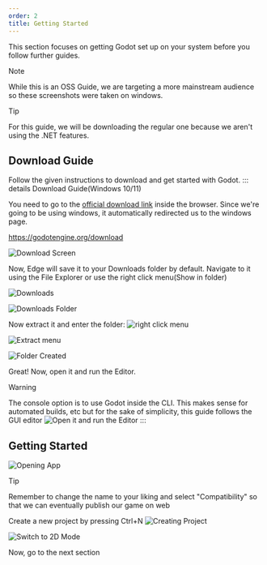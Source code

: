 ```yaml
---
order: 2
title: Getting Started
---
```

<!--Installation and prep -->

This section focuses on getting Godot set up on your system before you follow further guides.

> [!NOTE]
> While this is an OSS Guide, we are targeting a more mainstream audience so these screenshots were taken on windows. 

> [!TIP]
> For this guide, we will be downloading the regular one because we aren't using the .NET features.


## Download Guide

Follow the given instructions to download and get started with Godot.
::: details Download Guide(Windows 10/11)

You need to go to the [official download link](https://godotengine.org/download) inside the browser. Since we're going to be using windows, it automatically redirected us to the windows page.


https://godotengine.org/download

![Download Screen](./assets/start/1.png)

<!-- Now, go to the Folder it saved the archive in and extract it using mouse's right click and extract all -->

Now, Edge <!--I was edging while writing this-->will save it to your Downloads folder by default. Navigate to it using the File Explorer or use the right click menu(Show in folder)

![Downloads](./assets/start/2.png)

![Downloads Folder](./assets/start/3.png)

Now extract it and enter the folder:
![right click menu](./assets/start/4.png)

![Extract menu](./assets/start/5.png)

![Folder Created](./assets/start/6.png)


Great! Now, open it and run the Editor. 

> [!WARNING]
> The console option is to use Godot inside the CLI. This makes sense for automated builds, etc but for the sake of simplicity, this guide follows the GUI editor
![Open it and run the Editor](./assets/start/7.png)
:::

## Getting Started

![Opening App](./assets/start/start-1.png)


> [!TIP]
> Remember to change the name to your liking and select "Compatibility" so that we can eventually publish our game on web

Create a new project by pressing Ctrl+N
![Creating Project](./assets/start/start-2.png)

![Switch to 2D Mode](./assets/start/start-3.png)

Now, go to the next section